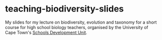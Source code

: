 # teaching-biodiversity-slides
My slides for my lecture on biodiversity, evolution and taxonomy for a short course for high school biology teachers, organised by the University of Cape Town's [Schools Development Unit](http://www.sdu.uct.ac.za/).
